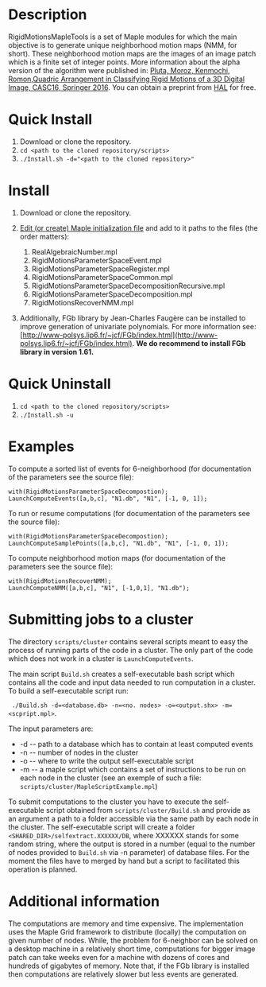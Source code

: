 Description
===========
RigidMotionsMapleTools is a set of Maple modules for which the main objective is to generate unique
neighborhood motion maps (NMM, for short). These neighborhood motion maps are the images of an image
patch which is a finite set of integer points. More information about the alpha version of the
algorithm were published in: [Pluta, Moroz, Kenmochi, Romon,Quadric Arrangement in Classifying Rigid
Motions of a 3D Digital Image, CASC16, Springer
2016](http://link.springer.com/chapter/10.1007%2F978-3-319-45641-6_27). You can obtain a preprint
from [HAL](https://hal.archives-ouvertes.fr/hal-01334257/document) for free.

Quick Install
=============
1. Download or clone the repository.
2. ```cd <path to the cloned repository/scripts>```
3. ```./Install.sh -d="<path to the cloned repository>"```

Install
=============

1. Download or clone the repository.
2. [Edit (or create) Maple initialization
   file](https://www.maplesoft.com/support/help/Maple/view.aspx?path=worksheet/reference/initialization)
   and add to it paths to the files (the order matters): 
   
   1. RealAlgebraicNumber.mpl
   2. RigidMotionsParameterSpaceEvent.mpl
   3. RigidMotionsParameterSpaceRegister.mpl
   4. RigidMotionsParameterSpaceCommon.mpl
   5. RigidMotionsParameterSpaceDecompositionRecursive.mpl
   6. RigidMotionsParameterSpaceDecomposition.mpl
   7. RigidMotionsRecoverNMM.mpl
3. Additionally, FGb library by Jean-Charles Faugère can be installed to improve generation of
   univariate polynomials. For more information see:
   [http://www-polsys.lip6.fr/~jcf/FGb/index.html](http://www-polsys.lip6.fr/~jcf/FGb/index.html).
   **We do recommend to install FGb library in version 1.61.**

Quick Uninstall
=============
1. ```cd <path to the cloned repository/scripts>```
2. ```./Install.sh -u```

Examples
================

To compute a sorted list of events for 6-neighborhood (for documentation of the parameters see the
source file):
```
with(RigidMotionsParameterSpaceDecompostion);
LaunchComputeEvents([a,b,c], "N1.db", "N1", [-1, 0, 1]);
```

To run or resume computations (for documentation of the parameters see the source file):
```
with(RigidMotionsParameterSpaceDecompostion);
LaunchComputeSamplePoints([a,b,c], "N1.db", "N1", [-1, 0, 1]);
```

To compute neighborhood motion maps (for documentation of the parameters see the
source file):
```
with(RigidMotionsRecoverNMM);
LaunchComputeNMM([a,b,c], "N1", [-1,0,1], "N1.db");
```

Submitting jobs to a cluster
================

The directory ```scripts/cluster``` contains several scripts meant to easy the process of running
parts of the code in a cluster. The only part of the code which does not work in a cluster is
```LaunchComputeEvents```.

The main script ```Build.sh``` creates a self-executable bash script which contains all the code and
input data needed to run computation in a cluster. To build a self-executable script run:

``` ./Build.sh -d=<database.db> -n=<no. nodes> -o=<output.shx> -m=<scpript.mpl>```.

The input parameters are:

- -d -- path to a database which has to contain at least computed events
- -n -- number of nodes in the cluster
- -o -- where to write the output self-executable script
- -m -- a maple script which contains a set of instructions to be run on each node in the cluster
  (see an exemple of such a file: ```scripts/cluster/MapleScriptExample.mpl```)

To submit computations to the cluster you have to execute the self-executable script obtained from
```scripts/cluster/Build.sh``` and provide as an argument a path to a folder accessible via the same
path by each node in the cluster. The self-executable script will create a folder
```<SHARED_DIR>/selfextract.XXXXXX/DB```, where XXXXXX stands for some random string, where the
output is stored in a number (equal to the number of nodes provided to ```Build.sh``` via -n
parameter) of database files. For the moment the files have to merged by hand but a script to
facilitated this operation is planned.


Additional information
================

The computations are memory and time expensive. The implementation uses the Maple Grid framework to
distribute (locally) the computation on given number of nodes. While, the problem for 6-neighbor can
be solved on a desktop machine in a relatively short time, computations for bigger image patch can
take weeks even for a machine with dozens of cores and hundreds of gigabytes of memory. Note that,
if the FGb library is installed then computations are relatively slower but less events are
generated.

